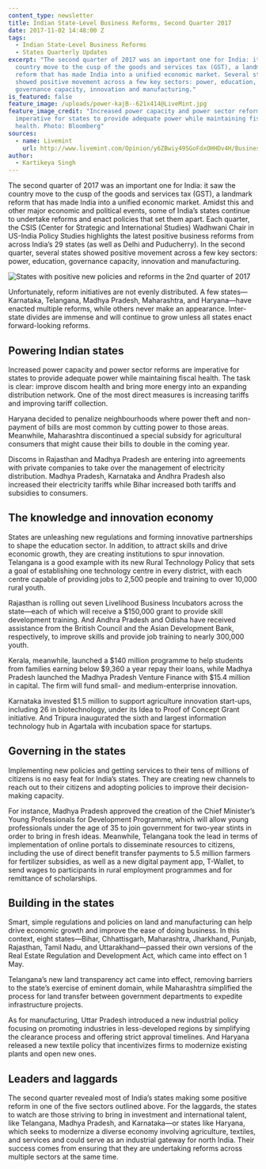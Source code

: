 ```yaml
---
content_type: newsletter
title: Indian State-Level Business Reforms, Second Quarter 2017
date: 2017-11-02 14:48:00 Z
tags:
  - Indian State-Level Business Reforms
  - States Quarterly Updates
excerpt: "The second quarter of 2017 was an important one for India: it saw the
  country move to the cusp of the goods and services tax (GST), a landmark
  reform that has made India into a unified economic market. Several states
  showed positive movement across a few key sectors: power, education,
  governance capacity, innovation and manufacturing."
is_featured: false
feature_image: /uploads/power-kajB--621x414@LiveMint.jpg
feature_image_credit: "Increased power capacity and power sector reforms are
  imperative for states to provide adequate power while maintaining fiscal
  health. Photo: Bloomberg"
sources:
  - name: Livemint
    url: http://www.livemint.com/Opinion/y6ZBwiy49SGoFdxOHHDv4H/Business-reforms-leaders-and-laggards.html
author:
  - Kartikeya Singh
---
```


The second quarter of 2017 was an important one for India: it saw the country move to the cusp of the goods and services tax (GST), a landmark reform that has made India into a unified economic market. Amidst this and other major economic and political events, some of India’s states continue to undertake reforms and enact policies that set them apart. Each quarter, the CSIS (Center for Strategic and International Studies) Wadhwani Chair in US-India Policy Studies highlights the latest positive business reforms from across India’s 29 states (as well as Delhi and Puducherry). In the second quarter, several states showed positive movement across a few key sectors: power, education, governance capacity, innovation and manufacturing.

<img src="/uploads/g-Oped-map-web.jpg" style="max-width: 621px;margin: 0 auto;display: block;" alt="States with positive new policies and reforms in the 2nd quarter of 2017" />

Unfortunately, reform initiatives are not evenly distributed. A few states—Karnataka, Telangana, Madhya Pradesh, Maharashtra, and Haryana—have enacted multiple reforms, while others never make an appearance. Inter-state divides are immense and will continue to grow unless all states enact forward-looking reforms.

## Powering Indian states

Increased power capacity and power sector reforms are imperative for states to provide adequate power while maintaining fiscal health. The task is clear: improve discom health and bring more energy into an expanding distribution network. One of the most direct measures is increasing tariffs and improving tariff collection.

Haryana decided to penalize neighbourhoods where power theft and non-payment of bills are most common by cutting power to those areas. Meanwhile, Maharashtra discontinued a special subsidy for agricultural consumers that might cause their bills to double in the coming year.

Discoms in Rajasthan and Madhya Pradesh are entering into agreements with private companies to take over the management of electricity distribution. Madhya Pradesh, Karnataka and Andhra Pradesh also increased their electricity tariffs while Bihar increased both tariffs and subsidies to consumers.

## The knowledge and innovation economy

States are unleashing new regulations and forming innovative partnerships to shape the education sector. In addition, to attract skills and drive economic growth, they are creating institutions to spur innovation. Telangana is a good example with its new Rural Technology Policy that sets a goal of establishing one technology centre in every district, with each centre capable of providing jobs to 2,500 people and training to over 10,000 rural youth.

Rajasthan is rolling out seven Livelihood Business Incubators across the state—each of which will receive a $150,000 grant to provide skill development training. And Andhra Pradesh and Odisha have received assistance from the British Council and the Asian Development Bank, respectively, to improve skills and provide job training to nearly 300,000 youth.

Kerala, meanwhile, launched a $140 million programme to help students from families earning below $9,360 a year repay their loans, while Madhya Pradesh launched the Madhya Pradesh Venture Finance with $15.4 million in capital. The firm will fund small- and medium-enterprise innovation.

Karnataka invested $1.5 million to support agriculture innovation start-ups, including 26 in biotechnology, under its Idea to Proof of Concept Grant initiative. And Tripura inaugurated the sixth and largest information technology hub in Agartala with incubation space for startups.

## Governing in the states

Implementing new policies and getting services to their tens of millions of citizens is no easy feat for India’s states. They are creating new channels to reach out to their citizens and adopting policies to improve their decision-making capacity.

For instance, Madhya Pradesh approved the creation of the Chief Minister’s Young Professionals for Development Programme, which will allow young professionals under the age of 35 to join government for two-year stints in order to bring in fresh ideas. Meanwhile, Telangana took the lead in terms of implementation of online portals to disseminate resources to citizens, including the use of direct benefit transfer payments to 5.5 million farmers for fertilizer subsidies, as well as a new digital payment app, T-Wallet, to send wages to participants in rural employment programmes and for remittance of scholarships.

## Building in the states

Smart, simple regulations and policies on land and manufacturing can help drive economic growth and improve the ease of doing business. In this context, eight states—Bihar, Chhattisgarh, Maharashtra, Jharkhand, Punjab, Rajasthan, Tamil Nadu, and Uttarakhand—passed their own versions of the Real Estate Regulation and Development Act, which came into effect on 1 May.

Telangana’s new land transparency act came into effect, removing barriers to the state’s exercise of eminent domain, while Maharashtra simplified the process for land transfer between government departments to expedite infrastructure projects.

As for manufacturing, Uttar Pradesh introduced a new industrial policy focusing on promoting industries in less-developed regions by simplifying the clearance process and offering strict approval timelines. And Haryana released a new textile policy that incentivizes firms to modernize existing plants and open new ones.

## Leaders and laggards

The second quarter revealed most of India’s states making some positive reform in one of the five sectors outlined above. For the laggards, the states to watch are those striving to bring in investment and international talent, like Telangana, Madhya Pradesh, and Karnataka—or states like Haryana, which seeks to modernize a diverse economy involving agriculture, textiles, and services and could serve as an industrial gateway for north India. Their success comes from ensuring that they are undertaking reforms across multiple sectors at the same time.
